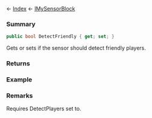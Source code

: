 ← [Index](Api-Index) ← [IMySensorBlock](Sandbox.ModAPI.Ingame.IMySensorBlock)

### Summary

```csharp
public bool DetectFriendly { get; set; }
```

Gets or sets if the sensor should detect friendly players.

### Returns

### Example

### Remarks

Requires DetectPlayers set to.

